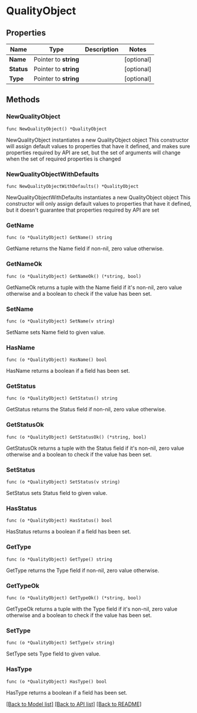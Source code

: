 # QualityObject

## Properties

Name | Type | Description | Notes
------------ | ------------- | ------------- | -------------
**Name** | Pointer to **string** |  | [optional] 
**Status** | Pointer to **string** |  | [optional] 
**Type** | Pointer to **string** |  | [optional] 

## Methods

### NewQualityObject

`func NewQualityObject() *QualityObject`

NewQualityObject instantiates a new QualityObject object
This constructor will assign default values to properties that have it defined,
and makes sure properties required by API are set, but the set of arguments
will change when the set of required properties is changed

### NewQualityObjectWithDefaults

`func NewQualityObjectWithDefaults() *QualityObject`

NewQualityObjectWithDefaults instantiates a new QualityObject object
This constructor will only assign default values to properties that have it defined,
but it doesn't guarantee that properties required by API are set

### GetName

`func (o *QualityObject) GetName() string`

GetName returns the Name field if non-nil, zero value otherwise.

### GetNameOk

`func (o *QualityObject) GetNameOk() (*string, bool)`

GetNameOk returns a tuple with the Name field if it's non-nil, zero value otherwise
and a boolean to check if the value has been set.

### SetName

`func (o *QualityObject) SetName(v string)`

SetName sets Name field to given value.

### HasName

`func (o *QualityObject) HasName() bool`

HasName returns a boolean if a field has been set.

### GetStatus

`func (o *QualityObject) GetStatus() string`

GetStatus returns the Status field if non-nil, zero value otherwise.

### GetStatusOk

`func (o *QualityObject) GetStatusOk() (*string, bool)`

GetStatusOk returns a tuple with the Status field if it's non-nil, zero value otherwise
and a boolean to check if the value has been set.

### SetStatus

`func (o *QualityObject) SetStatus(v string)`

SetStatus sets Status field to given value.

### HasStatus

`func (o *QualityObject) HasStatus() bool`

HasStatus returns a boolean if a field has been set.

### GetType

`func (o *QualityObject) GetType() string`

GetType returns the Type field if non-nil, zero value otherwise.

### GetTypeOk

`func (o *QualityObject) GetTypeOk() (*string, bool)`

GetTypeOk returns a tuple with the Type field if it's non-nil, zero value otherwise
and a boolean to check if the value has been set.

### SetType

`func (o *QualityObject) SetType(v string)`

SetType sets Type field to given value.

### HasType

`func (o *QualityObject) HasType() bool`

HasType returns a boolean if a field has been set.


[[Back to Model list]](../README.md#documentation-for-models) [[Back to API list]](../README.md#documentation-for-api-endpoints) [[Back to README]](../README.md)


